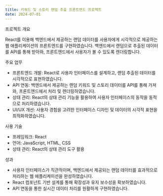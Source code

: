 ```yaml
---
title: 키워드 및 스토리 랜덤 추출 프론트엔드 프로젝트
date: 2024-07-01
---
```


<div class="text-justify">
프로젝트 개요
</div>

React를 이용해 백엔드에서 제공하는 랜덤 데이터를 사용자에게 시각적으로 제공하는 웹 애플리케이션의 프론트엔드를 구현하였습니다. 백엔드에서 랜덤으로 추출된 데이터를 API를 통해 받아와, 프론트엔드에서 사용자가 볼 수 있도록 렌더링합니다.


주요 업무

- 프론트엔드 개발: React로 사용자 인터페이스를 설계하고, 랜덤 추출된 데이터를 시각적으로 표현하였습니다.
- API 연동: 백엔드에서 제공하는 랜덤 키워드 및 스토리 데이터를 API를 통해 가져와, 프론트엔드에서 처리 및 렌더링하였습니다.
- 상태 관리: React의 상태 관리 기능을 활용하여 사용자 인터페이스의 동작을 동적으로 처리하였습니다.
- UI/UX 개선: 사용자 경험을 고려한 인터페이스 디자인 및 데이터의 시각적 표현을 최적화하였습니다.


사용 기술

- 프레임워크: React
- 언어: JavaScript, HTML, CSS
- 상태 관리: React의 상태 관리 도구 활용


성과

- 사용자 인터페이스가 직관적이며, 백엔드에서 제공되는 랜덤 데이터를 효과적으로 처리하는 웹 애플리케이션을 완성하였습니다.
- React 컴포넌트 기반 설계를 통해 확장성과 유지 보수성을 확보하였습니다.
- API 연동을 통한 실시간 데이터 처리를 원활하게 구현하였습니다.